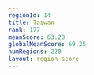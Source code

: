 ```yaml
---
regionId: 14
title: Taiwan
rank: 177
meanScore: 63.28
globalMeanScore: 69.25
numRegions: 220
layout: region_score
---
```

